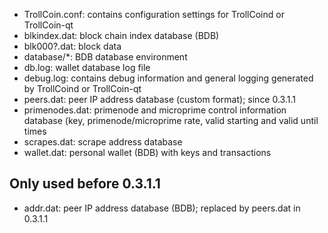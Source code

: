 
* TrollCoin.conf: contains configuration settings for TrollCoind or TrollCoin-qt
* blkindex.dat: block chain index database (BDB)
* blk000?.dat: block data
* database/*: BDB database environment
* db.log: wallet database log file
* debug.log: contains debug information and general logging generated by TrollCoind or TrollCoin-qt
* peers.dat: peer IP address database (custom format); since 0.3.1.1
* primenodes.dat: primenode and microprime control information database (key, primenode/microprime rate, valid starting and valid until times
* scrapes.dat: scrape address database
* wallet.dat: personal wallet (BDB) with keys and transactions

Only used before 0.3.1.1
---------------------
* addr.dat: peer IP address database (BDB); replaced by peers.dat in 0.3.1.1
